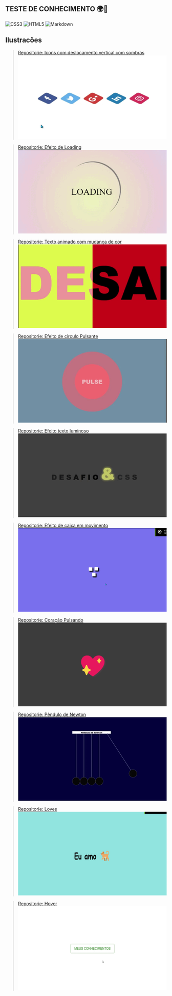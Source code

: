 ## TESTE DE CONHECIMENTO 🌍🧠

![CSS3](https://img.shields.io/badge/CSS3-000?style=for-the-badge&logo=css3&logoColor=264CE4)
![HTML5](https://img.shields.io/badge/HTML5-000?style=for-the-badge&logo=html5)
![Markdown](https://img.shields.io/badge/Markdown-000?style=for-the-badge&logo=markdown)

## Ilustracões

> [Repositorie: Icons com deslocamento vertical com sombras](/Logos/CSS/Style.css)
![icons](/imagens/icons.gif)

> [Repositorie: Efeito de Loading](/Loading/css/style.css)
![Loading](/imagens/loading.gif)

> [Repositorie: Texto animado com mudança de cor](/textoAnimado/css/style.css)
![TextoAnimado](/imagens/TextoAnimado.gif)

> [Repositorie: Efeito de circulo Pulsante](/EfeitoPulse/css/style.css)
![EfeitoPulse](/imagens/EfeitoPulse.gif)

> [Repositorie: Efeito texto luminoso](/EfeitoTexto/css/style.css)
![EfeitoPulse](/imagens/TextoIluminado.gif)

> [Repositorie: Efeito de caixa em movimento](/QuadradoMovimento/css/style.css)
![EfeitoPulse](/imagens/QuadradoMoviment.gif)

> [Repositorie: Coração Pulsando](/Coração/css/style.css)
![EfeitoPulse](/imagens/Coração.gif)

> [Repositorie: Pêndulo de Newton](/PenduloDeNewton/css/style.css)
![EfeitoPulse](/imagens/PenduloDeNewton.gif)

> [Repositorie: Loves](/Loves/css/style.css)
![Loves](/imagens/hooby.gif)

> [Repositorie: Hover](/Hover/css/estilo.css)
![Hover](/imagens/hover.gif)
